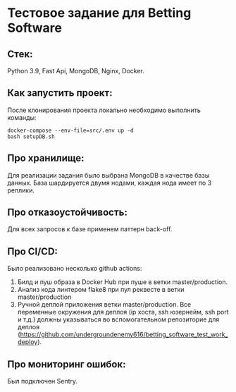 # Тестовое задание для Betting Software

## Cтек:

Python 3.9, Fast Api, MongoDB, Nginx, Docker.

## Как запустить проект:

После клонирования проекта локально необходимо выполнить команды:
```
docker-compose --env-file=src/.env up -d
bash setupDB.sh
```

## Про хранилище:

Для реализации задания было выбрана MongoDB в качестве базы данных. База шардируется двумя нодами, каждая нода имеет по 3 реплики.

## Про отказоустойчивость:
Для всех запросов к базе применем паттерн back-off.

## Про CI/CD:
Было реализовано несколько github actions:
1) Билд и пуш образа в Docker Hub при пуше в ветки master/production.
2) Анализ кода линтером flake8 при пул реквесте в ветки master/production
3) Ручной деплой приложения ветки master/production. Все переменные окружения для деплоя (ip хоста, ssh юзернейм, ssh port и т.д.) должны указываться во вспомогательном репозиторие для деплоя (https://github.com/undergroundenemy616/betting_software_test_work_deploy).


## Про мониторинг ошибок:
Был подключен Sentry.
